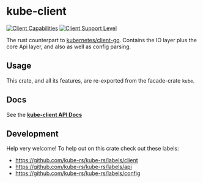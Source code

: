 # kube-client
[![Client Capabilities](https://img.shields.io/badge/Kubernetes%20client-Silver-blue.svg?style=plastic&colorB=C0C0C0&colorA=306CE8)](https://github.com/kubernetes/design-proposals-archive/blob/main/api-machinery/csi-new-client-library-procedure.md#client-capabilities)
[![Client Support Level](https://img.shields.io/badge/kubernetes%20client-beta-green.svg?style=plastic&colorA=306CE8)](https://github.com/kubernetes/design-proposals-archive/blob/main/api-machinery/csi-new-client-library-procedure.md#client-support-level)

The rust counterpart to [kubernetes/client-go](https://github.com/kubernetes/apimachinery).
Contains the IO layer plus the core Api layer, and also as well as config parsing.

## Usage
This crate, and all its features, are re-exported from the facade-crate `kube`.

## Docs
See the **[kube-client API Docs](https://docs.rs/kube-client/)**

## Development
Help very welcome! To help out on this crate check out these labels:
- https://github.com/kube-rs/kube-rs/labels/client
- https://github.com/kube-rs/kube-rs/labels/api
- https://github.com/kube-rs/kube-rs/labels/config

